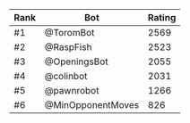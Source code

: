 Rank|Bot|Rating
---|---|---
#1|@ToromBot|2569
#2|@RaspFish|2523
#3|@OpeningsBot|2055
#4|@colinbot|2031
#5|@pawnrobot|1266
#6|@MinOpponentMoves|826
